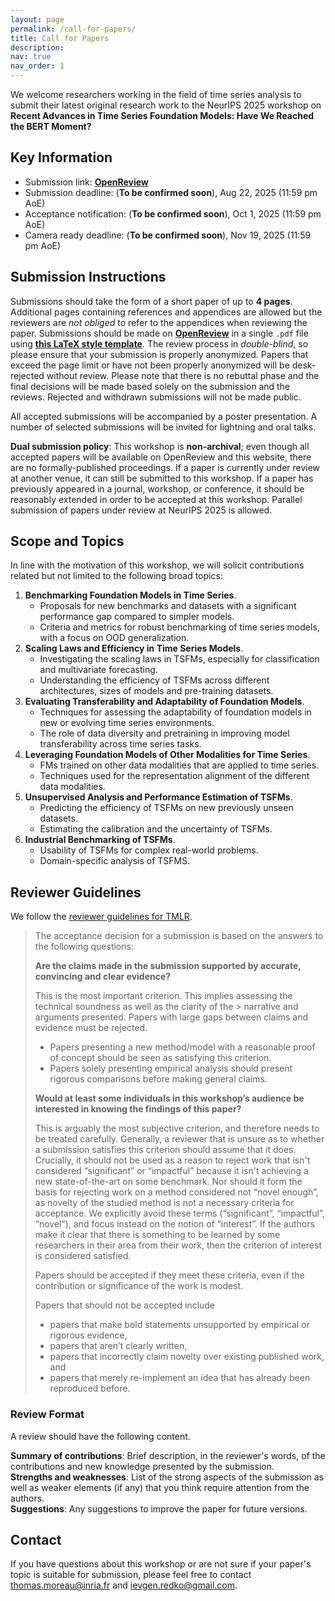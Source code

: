 ```yaml
---
layout: page
permalink: /call-for-papers/
title: Call for Papers
description:
nav: true
nav_order: 1
---
```


We welcome researchers working in the field of time series analysis to submit their latest original research work to the NeurIPS 2025 workshop on **Recent Advances in Time Series Foundation Models:
Have We Reached the BERT Moment?**

## Key Information

- Submission link: **[OpenReview](https://openreview.net/group?id=NeurIPS.cc/2025/Workshop/BERT2S)**
- Submission deadline: (**To be confirmed soon**), Aug 22, 2025 (11:59 pm AoE)
- Acceptance notification: (**To be confirmed soon**), Oct 1, 2025 (11:59 pm AoE)
- Camera ready deadline: (**To be confirmed soon**), Nov 19, 2025 (11:59 pm AoE)

## Submission Instructions

Submissions should take the form of a short paper of up to **4 pages**. Additional pages containing references and appendices are allowed but the reviewers are _not obliged_ to refer to the appendices when reviewing the paper. Submissions should be made on **[OpenReview](https://openreview.net/group?id=NeurIPS.cc/2025/Workshop/BERT2S)** in a single `.pdf` file using **[this LaTeX style template](../assets/zip/bert2s_workshop_latex_template.zip)**. The review process in _double-blind_, so please ensure that your submission is properly anonymized. Papers that exceed the page limit or have not been properly anonymized will be desk-rejected without review. Please note that there is no rebuttal phase and the final decisions will be made based solely on the submission and the reviews. Rejected and withdrawn submissions will not be made public.

All accepted submissions will be accompanied by a poster presentation. A number of selected submissions will be invited for lightning and oral talks. 

**Dual submission policy**: This workshop is **non-archival**; even though all accepted papers will be available on OpenReview and this website, there are no formally-published proceedings. If a paper is currently under review at another venue, it can still be submitted to this workshop. If a paper has previously appeared in a journal, workshop, or conference, it should be reasonably extended in order to be accepted at this workshop. Parallel submission of papers under review at NeurIPS 2025 is allowed.

## Scope and Topics

In line with the motivation of this workshop, we will solicit contributions related but not limited to the following broad topics:

1. **Benchmarking Foundation Models in Time Series**.
    - Proposals for new benchmarks and datasets with a significant performance gap compared to simpler models.
    - Criteria and metrics for robust benchmarking of time series models, with a focus on OOD generalization.
2. **Scaling Laws and Efficiency in Time Series Models**.
    - Investigating the scaling laws in TSFMs, especially for classification and multivariate forecasting.
    - Understanding the efficiency of TSFMs across different architectures, sizes of models and pre-training datasets.
3. **Evaluating Transferability and Adaptability of Foundation Models**.
    - Techniques for assessing the adaptability of foundation models in new or evolving time series environments.
    - The role of data diversity and pretraining in improving model transferability across time series tasks.
4. **Leveraging Foundation Models of Other Modalities for Time Series**.
    - FMs trained on other data modalities that are applied to time series.
    - Techniques used for the representation alignment of the different data modalities.
5. **Unsupervised Analysis and Performance Estimation of TSFMs**.
    - Predicting the efficiency of TSFMs on new previously unseen datasets.
    - Estimating the calibration and the uncertainty of TSFMs.
6. **Industrial Benchmarking of TSFMs**.
    - Usability of TSFMs for complex real-world problems.
    - Domain-specific analysis of TSFMS.


## Reviewer Guidelines

We follow the [reviewer guidelines for TMLR](https://jmlr.org/tmlr/acceptance-criteria.html).

> The acceptance decision for a submission is based on the answers to the following questions:
> 
> **Are the claims made in the submission supported by accurate, convincing and clear evidence?**   
> 
> This is the most important criterion. This implies assessing the technical soundness as well as the clarity of the > narrative and arguments presented. Papers with large gaps between claims and evidence must be rejected. 
> 
> - Papers presenting a new method/model with a reasonable proof of concept should be seen as satisfying this criterion. 
> - Papers solely presenting empirical analysis should present rigorous comparisons before making general claims. 
> 
> **Would at least some individuals in this workshop’s audience be interested in knowing the findings of this paper?**    
> 
> This is arguably the most subjective criterion, and therefore needs to be treated carefully. Generally, a reviewer that is unsure as to whether a submission satisfies this criterion should assume that it does. Crucially, it should not be used as a reason to reject work that isn't considered “significant” or “impactful” because it isn't achieving a new state-of-the-art on some benchmark. Nor should it form the basis for rejecting work on a method considered not “novel enough”, as novelty of the studied method is not a necessary criteria for acceptance. We explicitly avoid these terms (“significant”, “impactful”, “novel”), and focus instead on the notion of “interest”. If the authors make it clear that there is something to be learned by some researchers in their area from their work, then the criterion of interest is considered satisfied.
> 
> Papers should be accepted if they meet these criteria, even if the contribution or significance of the work is modest. 
> 
> Papers that should not be accepted include 
> - papers that make bold statements unsupported by empirical or rigorous evidence,
> - papers that aren’t clearly written,
> - papers that incorrectly claim novelty over existing published work, and
> - papers that merely re-implement an idea that has already been reproduced before.

### Review Format

A review should have the following content.

**Summary of contributions**: Brief description, in the reviewer's words, of the contributions and new knowledge presented by the submission.      
**Strengths and weaknesses**: List of the strong aspects of the submission as well as weaker elements (if any) that you think require attention from the authors.     
**Suggestions**: Any suggestions to improve the paper for future versions.

## Contact

If you have questions about this workshop or are not sure if your paper's topic is suitable for submission, please feel free to contact [thomas.moreau@inria.fr](mailto:thomas.moreau@inria.fr) and [ievgen.redko@gmail.com](mailto:ievgen.redko@gmail.com).
